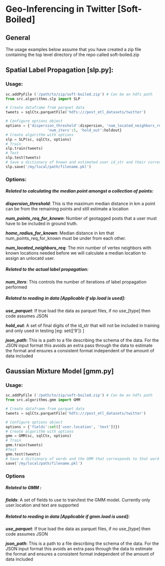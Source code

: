 # Geo-Inferencing in Twitter [Soft-Boiled] 

## General
The usage examples below assume that you have created a zip file containing the top level directory of the repo called soft-boiled.zip

## Spatial Label Propagation [slp.py]:

### Usage:
```python
sc.addPyFile ('/path/to/zip/soft-boiled.zip') # Can be an hdfs path
from src.algorithms.slp import SLP

# Create dataframe from parquet data
tweets = sqlCtx.parquetFile('hdfs:///post_etl_datasets/twitter')

# Configure options object
options = {'dispersion_threshold':dispersion, 'num_located_neighbors_req':3, 
                   'num_iters':5, 'hold_out':holdout}
# Create algorithm with options
slp = SLP(sc, sqlCtx, options)
# Train 
slp.train(tweets)
# Test
slp.test(tweets)
# Save a dictionary of known and estimated user id_str and their corresponding location
slp.save('/my/local/path/filename.pkl') 
```

### Options:
##### Related to calculating the median point amongst a collection of points:
***dispersion_threshold***: This is the maximum median distance in km a point can be from the remaining points and still estimate a location

***num_points_req_for_known***:  Number of geotagged posts that a user must have to be included in ground truth. 

***home_radius_for_known***: Median distance in km that num_points_req_for_known must be under from each other.

***num_located_neighbors_req***: The min number of vertex neighbors with known locations needed before we will calculate a median location to assign an unlocatd user.

##### Related to the actual label propagation:
***num_iters***: This controls the number of iterations of label propagation performed


##### Related to reading in data [Applicable if slp.load is used]:
***use_parquet***: If true load the data as parquet files, if no use_[type] then code assumes JSON

***hold_out***:  A set of final digits of the id_str that will not be included in training and only used in testing [eg: set([‘9’]) ]

***json_path***: This is a path to a file describing the schema of the data. For the JSON input format this avoids an extra pass through the data to estimate the format and ensures a consistent format independent of the amount of data included


## Gaussian Mixture Model [gmm.py]
### Usage:
```python
sc.addPyFile ('/path/to/zip/soft-boiled.zip') # Can be an hdfs path
from src.algorithms.gmm import GMM

# Create dataframe from parquet data
tweets = sqlCtx.parquetFile('hdfs:///post_etl_datasets/twitter')

# Configure options object
options = {'fields':set(['user.location', 'text'])})
# Create algorithm with options
gmm = GMM(sc, sqlCtx, options)
# Train
gmm.train(tweets)
#Test
gmm.test(tweets)
# Save a dictionary of words and the GMM that corresponds to that word
save('/my/local/path/filename.pkl')
```
### Options
##### Related to GMM :
***fields***: A set of fields to use to train/test the GMM model. Currently only user.location and text are supported

##### Related to reading in data [Applicable if gmm.load is used]:
***use_parquet***: If true load the data as parquet files, if no use_[type] then code assumes JSON

***json_path***: This is a path to a file describing the schema of the data. For the JSON input format this avoids an extra pass through the data to estimate the format and ensures a consistent format independent of the amount of data included
